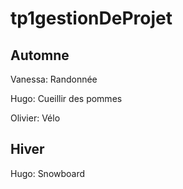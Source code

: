 # tp1gestionDeProjet

## Automne

Vanessa: Randonnée

Hugo: Cueillir des pommes

Olivier: Vélo


## Hiver

Hugo: Snowboard